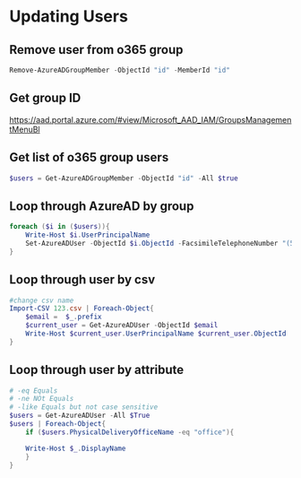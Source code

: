 # Updating Users  

## Remove user from o365 group  

``` powershell
Remove-AzureADGroupMember -ObjectId "id" -MemberId "id"
```  

## Get group ID
https://aad.portal.azure.com/#view/Microsoft_AAD_IAM/GroupsManagementMenuBl  

## Get list of o365 group users
``` powershell 
$users = Get-AzureADGroupMember -ObjectId "id" -All $true
```  

##  Loop through AzureAD by group
``` powershell
foreach ($i in ($users)){
    Write-Host $i.UserPrincipalName
    Set-AzureADUser -ObjectId $i.ObjectId -FacsimileTelephoneNumber "(555) 123-4567"
}
```  

## Loop through user by csv  

``` powershell
#change csv name
Import-CSV 123.csv | Foreach-Object{
    $email =  $_.prefix
    $current_user = Get-AzureADUser -ObjectId $email
    Write-Host $current_user.UserPrincipalName $current_user.ObjectId
}
```  
## Loop through user by attribute 
``` powershell
# -eq Equals
# -ne NOt Equals
# -like Equals but not case sensitive
$users = Get-AzureADUser -All $True
$users | Foreach-Object{
    if ($users.PhysicalDeliveryOfficeName -eq "office"){

    Write-Host $_.DisplayName
    }
}
```  
